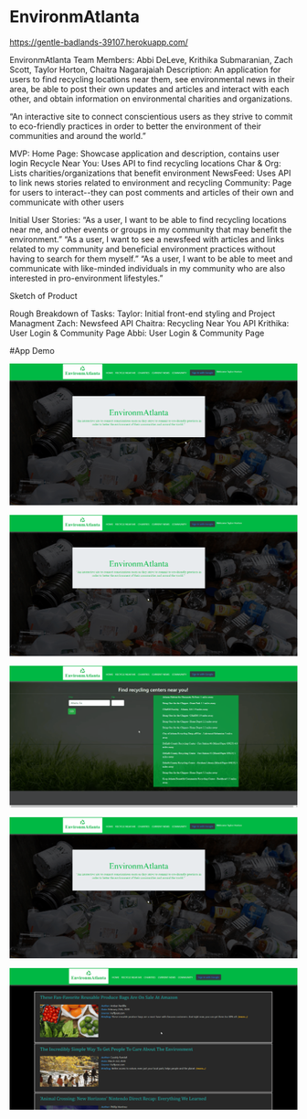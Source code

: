 # EnvironmAtlanta

https://gentle-badlands-39107.herokuapp.com/

EnvironmAtlanta
Team Members:
Abbi DeLeve, Krithika Submaranian, Zach Scott, Taylor Horton, Chaitra Nagarajaiah
Description:
An application for users to find recycling locations near them, see environmental news in their area, be able to post their own updates and articles and interact with each other, and obtain information on environmental charities and organizations.

“An interactive site to connect conscientious users as they strive to commit to eco-friendly practices in order to better the environment of their communities and around the world.”

MVP:
Home Page: Showcase application and description, contains user login
Recycle Near You: Uses API to find recycling locations
Char & Org: Lists charities/organizations that benefit environment
NewsFeed: Uses API to link news stories related to environment and recycling
Community: Page for users to interact--they can post comments and articles of their own and communicate with other users

Initial User Stories:
“As a user, I want to be able to find recycling locations near me, and other events or groups in my community that may benefit the environment.”
“As a user, I want to see a newsfeed with articles and links related to my community and beneficial environment practices without having to search for them myself.”
“As a user, I want to be able to meet and communicate with like-minded individuals in my community who are also interested in pro-environment lifestyles.”

Sketch of Product

Rough Breakdown of Tasks:
Taylor: Initial front-end styling and Project Managment 
Zach: Newsfeed API
Chaitra: Recycling Near You API
Krithika: User Login & Community Page
Abbi: User Login & Community Page

#App Demo

![Demo of Game](https://github.com/Tphorton14/EnvironmAtlanta/blob/master/gifs/home.gif)

![Demo of Game](https://github.com/Tphorton14/EnvironmAtlanta/blob/master/gifs/nearMe.gif)

![Demo of Game](https://github.com/Tphorton14/EnvironmAtlanta/blob/master/gifs/charities.gif)

![Demo of Game](https://github.com/Tphorton14/EnvironmAtlanta/blob/master/gifs/nearMe.gif)

![Demo of Game](https://github.com/Tphorton14/EnvironmAtlanta/blob/master/gifs/community.gif)
